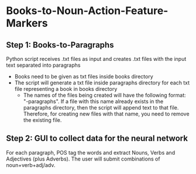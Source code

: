 # Books-to-Noun-Action-Feature-Markers

## Step 1: Books-to-Paragraphs
Python script receives .txt files as input and creates .txt files with the input text separated into paragraphs

* Books need to be given as txt files inside books directory
* The script will generate a txt file inside paragraphs directory for each txt file representing a book in books directory
	* The names of the files being created will have the following format: "<name-of-the-file-representing-the-book>-paragraphs". If a file with this name already exists in the paragraphs directory, then the script will append text to that file. Therefore, for creating new files with that name, you need to remove the existing file.

## Step 2: GUI to collect data for the neural network
For each paragraph, POS tag the words and extract Nouns, Verbs and Adjectives (plus Adverbs).
The user will submit combinations of noun+verb+adj/adv.

